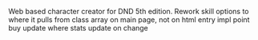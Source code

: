 Web based character creator for DND 5th edition.
Rework skill options to where it pulls from class array on main page, not on html entry
impl point buy update where stats update on change